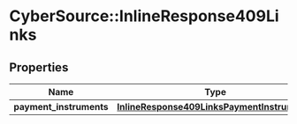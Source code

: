 # CyberSource::InlineResponse409Links

## Properties
Name | Type | Description | Notes
------------ | ------------- | ------------- | -------------
**payment_instruments** | [**InlineResponse409LinksPaymentInstruments**](InlineResponse409LinksPaymentInstruments.md) |  | [optional] 


